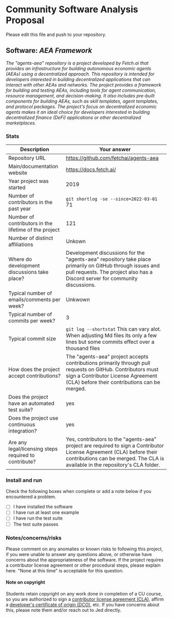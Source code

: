 # Community Software Analysis Proposal
Please edit this file and push to your repository.

## Software: *AEA Framework*

*The "agents-aea" repository is a project developed by Fetch.ai that provides an infrastructure for building autonomous economic agents (AEAs) using a decentralized approach. This repository is intended for developers interested in building decentralized applications that can interact with other AEAs and networks. The project provides a framework for building and testing AEAs, including tools for agent communication, resource management, and decision-making. It also includes pre-built components for building AEAs, such as skill templates, agent templates, and protocol packages. The project's focus on decentralized economic agents makes it an ideal choice for developers interested in building decentralized finance (DeFi) applications or other decentralized marketplaces.*

### Stats

| Description | Your answer |
|---------|-----------|
| Repository URL | https://github.com/fetchai/agents-aea   |
| Main/documentation website |    https://docs.fetch.ai/|
| Year project was started |   2019|
| Number of contributors in the past year | `git shortlog -se --since=2022-03-01` 71|
| Number of contributors in the lifetime of the project |  121 |
| Number of distinct affiliations | Unkown |
| Where do development discussions take place? | Development discussions for the "agents-aea" repository take place primarily on GitHub through issues and pull requests. The project also has a Discord server for community discussions.|
| Typical number of emails/comments per week? |  Unkwown |
| Typical number of commits per week? | 3 |
| Typical commit size | `git log --shortstat` This can vary alot. When adjusting Md files its only a few lines but some commits effect over a thousand files |
| How does the project accept contributions? | The "agents-aea" project accepts contributions primarily through pull requests on GitHub. Contributors must sign a Contributor License Agreement (CLA) before their contributions can be merged.|
| Does the project have an automated test suite? | yes |
| Does the project use continuous integration? | yes |
| Are any legal/licensing steps required to contribute? | Yes, contributors to the "agents-aea" project are required to sign a Contributor License Agreement (CLA) before their contributions can be merged. The CLA is available in the repository's CLA folder. |

### Install and run

Check the following boxes when complete or add a note below if you
encountered a problem.

- [ ] I have installed the software
- [ ] I have run at least one example
- [ ] I have run the test suite
- [ ] The test suite passes

### Notes/concerns/risks

Please comment on any anomalies or known risks to following this
project, if you were unable to answer any questions above, or
otherwise have concerns about the appropriateness of the software.  If
the project requires a contributor license agreement or other
procedural steps, please explain here.  "None at this time" is
acceptable for this question.

#### Note on copyright
Students retain copyright on any work done in completion of a CU
course, so you are authorized to sign a [contributor license
agreement (CLA)](https://en.wikipedia.org/wiki/Contributor_License_Agreement),
affirm a [developer's certificate of
origin (DCO)](https://en.wikipedia.org/wiki/Developer_Certificate_of_Origin),
etc.  If you have concerns about this, please note them and/or reach
out to Jed directly.
